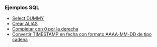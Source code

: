 ### Ejemplos SQL

- [Select DUMMY](https://github.com/ronald0009/Leeme/blob/master/db200001.md)
- [Crear ALIAS](https://github.com/ronald0009/Leeme/blob/master/db200002.md)
- [Completar con 0 por la derecha](https://github.com/ronald0009/Leeme/blob/master/db200003.md)
- [Convertir TIMESTAMP en fecha con formato AAAA-MM-DD de tipo cadena](https://github.com/ronald0009/Leeme/blob/master/db200004.md)
